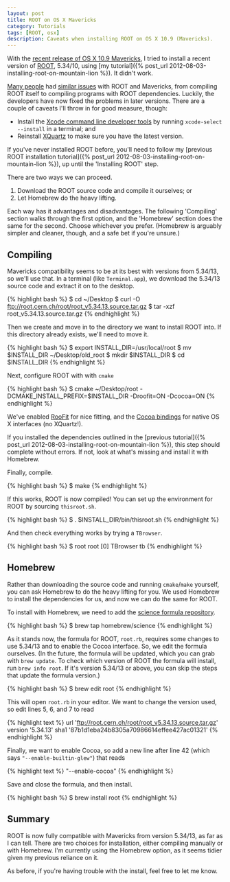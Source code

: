 ```yaml
---
layout: post
title: ROOT on OS X Mavericks
category: Tutorials
tags: [ROOT, osx]
description: Caveats when installing ROOT on OS X 10.9 (Mavericks).
---
```


With the [recent release of OS X 10.9 Mavericks](http://en.wikipedia.org/wiki/OS_X_Mavericks), I tried to install a recent version of [ROOT](http://root.cern.ch/), 5.34/10, using [my tutorial]({% post_url 2012-08-03-installing-root-on-mountain-lion %}).
It didn't work.

[Many people](http://root.cern.ch/phpBB3/viewtopic.php?f=3&t=17190) had [similar issues](http://comments.gmane.org/gmane.comp.lang.c%2B%2B.root/15642) with ROOT and Mavericks, from compiling ROOT itself to compiling programs with ROOT dependencies.
Luckily, the developers have now fixed the problems in later versions.
There are a couple of caveats I'll throw in for good measure, though:

* Install the [Xcode command line developer tools](http://railsapps.github.io/xcode-command-line-tools.html) by running
    `xcode-select --install`
in a terminal; and
* Reinstall [XQuartz](http://xquartz.macosforge.org/) to make sure you have the latest version.

If you've never installed ROOT before, you'll need to follow my [previous ROOT installation tutorial]({% post_url 2012-08-03-installing-root-on-mountain-lion %}), up until the 'Installing ROOT' step.

There are two ways we can proceed.

1. Download the ROOT source code and compile it ourselves; or
2. Let Homebrew do the heavy lifting.

Each way has it advantages and disadvantages.
The following 'Compiling' section walks through the first option, and the 'Homebrew' section does the same for the second.
Choose whichever you prefer.
(Homebrew is arguably simpler and cleaner, though, and a safe bet if you're unsure.)

Compiling
---------

Mavericks compatibility seems to be at its best with versions from 5.34/13, so we'll use that.
In a terminal (like `Terminal.app`), we download the 5.34/13 source code and extract it on to the desktop.

{% highlight bash %}
$ cd ~/Desktop
$ curl -O ftp://root.cern.ch/root/root_v5.34.13.source.tar.gz
$ tar -xzf root_v5.34.13.source.tar.gz
{% endhighlight %}

Then we create and move in to the directory we want to install ROOT into. If this directory already exists, we'll need to move it.

{% highlight bash %}
$ export INSTALL_DIR=/usr/local/root
$ mv $INSTALL_DIR ~/Desktop/old_root
$ mkdir $INSTALL_DIR
$ cd $INSTALL_DIR
{% endhighlight %}

Next, configure ROOT with with `cmake`

{% highlight bash %}
$ cmake ~/Desktop/root -DCMAKE_INSTALL_PREFIX=$INSTALL_DIR -Droofit=ON -Dcocoa=ON
{% endhighlight %}

We've enabled [RooFit](http://roofit.sourceforge.net/) for nice fitting, and the [Cocoa bindings](http://indico.cern.ch/getFile.py/access?contribId=11&resId=0&materialId=slides&confId=217511) for native OS X interfaces (no XQuartz!).

If you installed the dependencies outlined in the [previous tutorial]({% post_url 2012-08-03-installing-root-on-mountain-lion %}), this step should complete without errors. If not, look at what's missing and install it with Homebrew.

Finally, compile.

{% highlight bash %}
$ make
{% endhighlight %}

If this works, ROOT is now compiled!
You can set up the environment for ROOT by sourcing `thisroot.sh`.

{% highlight bash %}
$ . $INSTALL_DIR/bin/thisroot.sh
{% endhighlight %}

And then check everything works by trying a `TBrowser`.

{% highlight bash %}
$ root
root [0] TBrowser tb
{% endhighlight %}

Homebrew
--------

Rather than downloading the source code and running `cmake`/`make` yourself, you can ask Homebrew to do the heavy lifting for you.
We used Homebrew to install the dependencies for us, and now we can do the same for ROOT.

To install with Homebrew, we need to add the [science formula repository](https://github.com/Homebrew/homebrew-science).

{% highlight bash %}
$ brew tap homebrew/science
{% endhighlight %}

As it stands now, the formula for ROOT, `root.rb`, requires some changes to use 5.34/13 and to enable the Cocoa interface.
So, we edit the formula ourselves. (In the future, the formula will be updated, which you can grab with `brew update`. To check which version of ROOT the formula will install, run `brew info root`. If it's version 5.34/13 or above, you can skip the steps that update the formula version.)

{% highlight bash %}
$ brew edit root
{% endhighlight %}

This will open `root.rb` in your editor.
We want to change the version used, so edit lines 5, 6, and 7 to read

{% highlight text %}
url 'ftp://root.cern.ch/root/root_v5.34.13.source.tar.gz'
version '5.34.13'
sha1 '87b1d1eba24b8305a70986614effee427ac01321'
{% endhighlight %}

Finally, we want to enable Cocoa, so add a new line after line 42 (which says `"--enable-builtin-glew"`) that reads

{% highlight text %}
"--enable-cocoa"
{% endhighlight %}

Save and close the formula, and then install.

{% highlight bash %}
$ brew install root
{% endhighlight %}

Summary
-------

ROOT is now fully compatible with Mavericks from version 5.34/13, as far as I can tell.
There are two choices for installation, either compiling manually or with Homebrew.
I'm currently using the Homebrew option, as it seems tidier given my previous reliance on it.

As before, if you're having trouble with the install, feel free to let me know.
